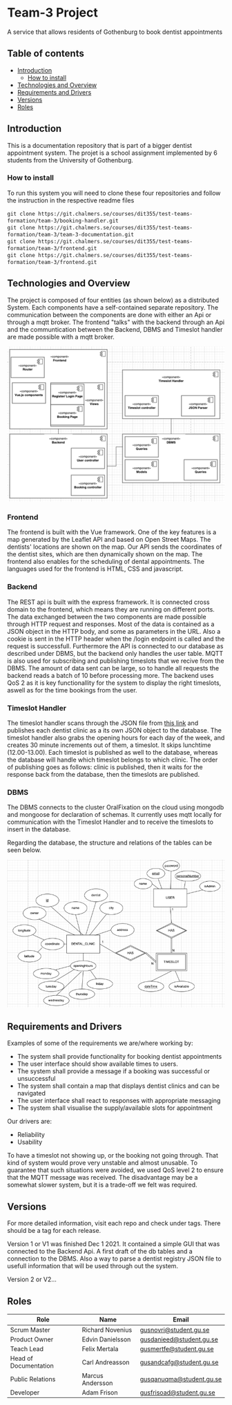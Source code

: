 # Team-3 Project

A service that allows residents of Gothenburg to book dentist appointments

## Table of contents

* [Introduction](#introduction)
  * [How to install](#how-to-intstall)
* [Technologies and Overview](#technologies-and-overview)
* [Requirements and Drivers](#requirements-and-drivers)
* [Versions](#versions)
* [Roles](#roles)

## Introduction

This is a documentation repository that is part of a bigger dentist appointment system.
The projet is a school assignment implemented by 6 students from the University of Gothenburg.

### How to install

To run this system you will need to clone these four repositories and follow the instruction in the respective readme files

```
git clone https://git.chalmers.se/courses/dit355/test-teams-formation/team-3/booking-handler.git
git clone https://git.chalmers.se/courses/dit355/test-teams-formation/team-3/team-3-documentation.git
git clone https://git.chalmers.se/courses/dit355/test-teams-formation/team-3/frontend.git
git clone https://git.chalmers.se/courses/dit355/test-teams-formation/team-3/frontend.git
```

## Technologies and Overview

The project is composed of four entities (as shown below) as a distributed System. Each components have a self-contained separate repository.
The communication between the components are done with either an Api or through a mqtt broker. The frontend "talks" with the backend through an Api and
the communtication between the Backend, DBMS and Timeslot handler are made possible with a mqtt broker.

![Component_overview](Component_overview_diagram.png)

### Frontend
The frontend is built with the Vue framework. One of the key features is a map generated by the Leaflet API and based on Open Street Maps. The dentists' locations are shown on the map. Our API sends the coordinates of the dentist sites, which are then dynamically shown on the map. The frontend also enables for the scheduling of dental appointments. The languages used for the frontend is HTML, CSS and javascript.

### Backend
The REST api is built with the express framework. It is connected cross domain to the frontend, which means they are running on different ports. The data exchanged between the two components are made possible through HTTP request and responses. Most of the data is contained as a JSON object in the HTTP body, and some as parameters in the URL. Also a cookie is sent in the HTTP header when the /login endpoint is called and the request is successfull. Furthermore the API is connected to our database as described under DBMS, but the backend only handles the user table. MQTT is also used for subscribing and publishing timeslots that we recive from the DBMS. The amount of data sent can be large, so to handle all requests the backend reads a batch of 10 before processing more. The backend uses QoS 2 as it is key functionallity for the system to display the right timeslots, aswell as for the time bookings from the user.

### Timeslot Handler
The timeslot handler scans through the JSON file from [this link](https://raw.githubusercontent.com/feldob/dit355_2020/master/dentists.json) and publishes each dentist clinic as a its own JSON object to the database. The timeslot handler also grabs the opening hours for each day of the week, and creates 30 minute increments out of them, a timeslot. It skips lunchtime (12.00-13.00). Each timeslot is published as well to the database, whereas the database will handle which timeslot belongs to which clinic. 
The order of publishing goes as follows: clinic is published, then it waits for the response back from the database, then the timeslots are published.


### DBMS
The DBMS connects to the cluster OralFixation on the cloud using mongodb and mongoose for declaration of schemas. 
It currently uses mqtt locally for communication with the Timeslot Handler and to receive the timeslots to insert in the database.


Regarding the database, the structure and relations of the tables can be seen below.

![Database_diagram](ER-dagram.jpg)

## Requirements and Drivers

Examples of some of the requirements we are/where working by:

* The system shall provide functionality for booking dentist appointments
* The user interface should show available times to users.
* The system shall provide a message if a booking was successful or unsuccessful
* The system shall contain a map that displays dentist clinics and can be navigated
* The user interface shall react to responses with appropriate  messaging
* The system shall visualise the supply/available slots for appointment

Our drivers are:

* Reliability
* Usability

To have a timeslot not showing up, or the booking not going through. That kind of system would prove very unstable and almost unusable. To guarantee that such situations were avoided, we used QoS level 2 to ensure that the MQTT message was received. The disadvantage may be a somewhat slower system, but it is a trade-off we felt was required.

## Versions

For more detailed information, visit each repo and check under tags. There should be a tag for each release.

Version 1 or V1 was finished Dec 1 2021. It contained a simple GUI that was connected to the Backend Api. A first draft of the db tables and a connection to the DBMS.
Also a way to parse a dentist registry JSON file to usefull information that will be used through out the system.

Version 2 or V2...

## Roles

|Role|Name|Email|
|----|-----|-------|
|Scrum Master|Richard Novenius|gusnovri@student.gu.se|
|Product Owner|Edvin Danielsson|gusdanieed@student.gu.se|
|Teach Lead|Felix Mertala|gusmertfe@student.gu.se|
|Head of Documentation|Carl Andreasson|gusandcafg@student.gu.se|
|Public Relations|Marcus Andersson|gusqanuqma@student.gu.se|
|Developer|Adam Frison|gusfrisoad@student.gu.se|
